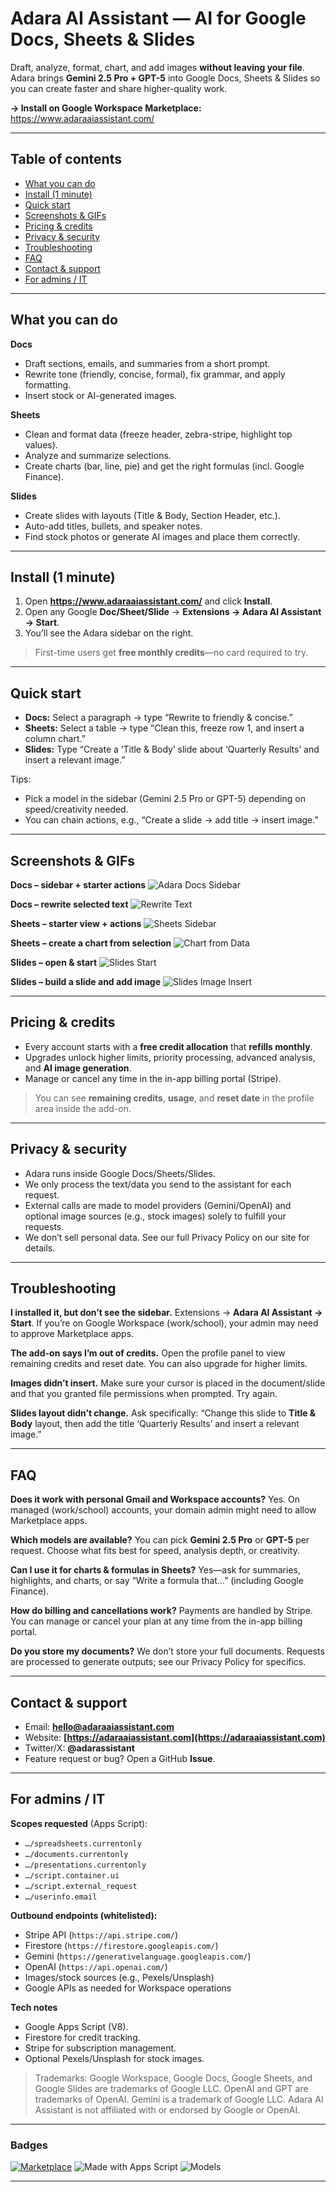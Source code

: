 # Adara AI Assistant — AI for Google Docs, Sheets & Slides

Draft, analyze, format, chart, and add images **without leaving your file**. Adara brings **Gemini 2.5 Pro + GPT-5** into Google Docs, Sheets & Slides so you can create faster and share higher-quality work.

**→ Install on Google Workspace Marketplace:** https://www.adaraaiassistant.com/

---

## Table of contents

* [What you can do](#what-you-can-do)
* [Install (1 minute)](#install-1-minute)
* [Quick start](#quick-start)
* [Screenshots & GIFs](#screenshots--gifs)
* [Pricing & credits](#pricing--credits)
* [Privacy & security](#privacy--security)
* [Troubleshooting](#troubleshooting)
* [FAQ](#faq)
* [Contact & support](#contact--support)
* [For admins / IT](#for-admins--it)

---

## What you can do

**Docs**

* Draft sections, emails, and summaries from a short prompt.
* Rewrite tone (friendly, concise, formal), fix grammar, and apply formatting.
* Insert stock or AI-generated images.

**Sheets**

* Clean and format data (freeze header, zebra-stripe, highlight top values).
* Analyze and summarize selections.
* Create charts (bar, line, pie) and get the right formulas (incl. Google Finance).

**Slides**

* Create slides with layouts (Title & Body, Section Header, etc.).
* Auto-add titles, bullets, and speaker notes.
* Find stock photos or generate AI images and place them correctly.

---

## Install (1 minute)

1. Open **https://www.adaraaiassistant.com/** and click **Install**.
2. Open any Google **Doc/Sheet/Slide** → **Extensions → Adara AI Assistant → Start**.
3. You’ll see the Adara sidebar on the right.

> First-time users get **free monthly credits**—no card required to try.

---

## Quick start

* **Docs:** Select a paragraph → type “Rewrite to friendly & concise.”
* **Sheets:** Select a table → type “Clean this, freeze row 1, and insert a column chart.”
* **Slides:** Type “Create a ‘Title & Body’ slide about ‘Quarterly Results’ and insert a relevant image.”

Tips:

* Pick a model in the sidebar (Gemini 2.5 Pro or GPT-5) depending on speed/creativity needed.
* You can chain actions, e.g., “Create a slide → add title → insert image.”

---

## Screenshots & GIFs

**Docs – sidebar + starter actions**
![Adara Docs Sidebar](contractdoc1.gif)

**Docs – rewrite selected text**
![Rewrite Text](rewritedocproj2.gif)

**Sheets – starter view + actions**
![Sheets Sidebar](sheetOne.gif)

**Sheets – create a chart from selection**
![Chart from Data](chartsheetp2.gif)

**Slides – open & start**
![Slides Start](slide1.gif)

**Slides – build a slide and add image**
![Slides Image Insert](projslidescotland2.gif)

---

## Pricing & credits

* Every account starts with a **free credit allocation** that **refills monthly**.
* Upgrades unlock higher limits, priority processing, advanced analysis, and **AI image generation**.
* Manage or cancel any time in the in-app billing portal (Stripe).

> You can see **remaining credits**, **usage**, and **reset date** in the profile area inside the add-on.

---

## Privacy & security

* Adara runs inside Google Docs/Sheets/Slides.
* We only process the text/data you send to the assistant for each request.
* External calls are made to model providers (Gemini/OpenAI) and optional image sources (e.g., stock images) solely to fulfill your requests.
* We don’t sell personal data. See our full Privacy Policy on our site for details.

---

## Troubleshooting

**I installed it, but don’t see the sidebar.**
Extensions → **Adara AI Assistant → Start**. If you’re on Google Workspace (work/school), your admin may need to approve Marketplace apps.

**The add-on says I’m out of credits.**
Open the profile panel to view remaining credits and reset date. You can also upgrade for higher limits.

**Images didn’t insert.**
Make sure your cursor is placed in the document/slide and that you granted file permissions when prompted. Try again.

**Slides layout didn’t change.**
Ask specifically: “Change this slide to **Title & Body** layout, then add the title ‘Quarterly Results’ and insert a relevant image.”

---

## FAQ

**Does it work with personal Gmail and Workspace accounts?**
Yes. On managed (work/school) accounts, your domain admin might need to allow Marketplace apps.

**Which models are available?**
You can pick **Gemini 2.5 Pro** or **GPT-5** per request. Choose what fits best for speed, analysis depth, or creativity.

**Can I use it for charts & formulas in Sheets?**
Yes—ask for summaries, highlights, and charts, or say “Write a formula that…” (including Google Finance).

**How do billing and cancellations work?**
Payments are handled by Stripe. You can manage or cancel your plan at any time from the in-app billing portal.

**Do you store my documents?**
We don’t store your full documents. Requests are processed to generate outputs; see our Privacy Policy for specifics.

---

## Contact & support

* Email: **[hello@adaraaiassistant.com](mailto:hello@adaraaiassistant.com)**
* Website: **[https://adaraaiassistant.com](https://adaraaiassistant.com)**
* Twitter/X: **@adarassistant**
* Feature request or bug? Open a GitHub **Issue**.

---

## For admins / IT

**Scopes requested** (Apps Script):

* `…/spreadsheets.currentonly`
* `…/documents.currentonly`
* `…/presentations.currentonly`
* `…/script.container.ui`
* `…/script.external_request`
* `…/userinfo.email`

**Outbound endpoints (whitelisted):**

* Stripe API (`https://api.stripe.com/`)
* Firestore (`https://firestore.googleapis.com/`)
* Gemini (`https://generativelanguage.googleapis.com/`)
* OpenAI (`https://api.openai.com/`)
* Images/stock sources (e.g., Pexels/Unsplash)
* Google APIs as needed for Workspace operations

**Tech notes**

* Google Apps Script (V8).
* Firestore for credit tracking.
* Stripe for subscription management.
* Optional Pexels/Unsplash for stock images.

> Trademarks: Google Workspace, Google Docs, Google Sheets, and Google Slides are trademarks of Google LLC. OpenAI and GPT are trademarks of OpenAI. Gemini is a trademark of Google LLC. Adara AI Assistant is not affiliated with or endorsed by Google or OpenAI.

---

### Badges

[![Marketplace](https://img.shields.io/badge/Install-Google%20Workspace%20Marketplace-4285F4)](https://www.adaraaiassistant.com/)
![Made with Apps Script](https://img.shields.io/badge/Apps%20Script-V8-blue)
![Models](https://img.shields.io/badge/Models-Gemini%202.5%20Pro%20%7C%20GPT--5-purple)

---
